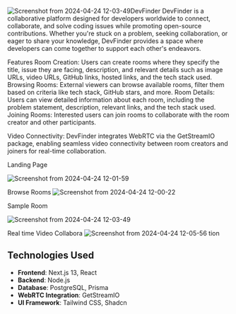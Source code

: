 ![Screenshot from 2024-04-24 12-03-49](https://github.com/isakshamkumar/DevFinder/assets/124489667/6a3e835a-3aba-457d-80e2-95af61bfcf39)DevFinder
DevFinder is a collaborative platform designed for developers worldwide to connect, collaborate, and solve coding issues while promoting open-source contributions. Whether you're stuck on a problem, seeking collaboration, or eager to share your knowledge, DevFinder provides a space where developers can come together to support each other's endeavors.

Features
Room Creation: Users can create rooms where they specify the title, issue they are facing, description, and relevant details such as image URLs, video URLs, GitHub links, hosted links, and the tech stack used.
Browsing Rooms: External viewers can browse available rooms, filter them based on criteria like tech stack, GitHub stars, and more.
Room Details: Users can view detailed information about each room, including the problem statement, description, relevant links, and the tech stack used.
Joining Rooms: Interested users can join rooms to collaborate with the room creator and other participants.

Video Connectivity: DevFinder integrates WebRTC via the GetStreamIO package, enabling seamless video connectivity between room creators and joiners for real-time collaboration.

Landing Page

![Screenshot from 2024-04-24 12-01-59](https://github.com/isakshamkumar/DevFinder/assets/124489667/c1f6a96f-0acc-4c67-8725-4a976b8ffc93)

Browse Rooms
![Screenshot from 2024-04-24 12-00-22](https://github.com/isakshamkumar/DevFinder/assets/124489667/299e2ac8-ecf9-42d0-acc7-734a39e1c715)

Sample Room

![Screenshot from 2024-04-24 12-03-49](https://github.com/isakshamkumar/DevFinder/assets/124489667/2a6a3942-2e58-4b9e-aea4-971e00c67ea8)

Real time Video Collabora
![Screenshot from 2024-04-24 12-05-56](https://github.com/isakshamkumar/DevFinder/assets/124489667/7e790105-09fb-4558-96f7-a048a60fc914)
tion

## Technologies Used

- **Frontend**: Next.js 13, React
- **Backend**: Node.js
- **Database**: PostgreSQL, Prisma
- **WebRTC Integration**: GetStreamIO
- **UI Framework**: Tailwind CSS, Shadcn





